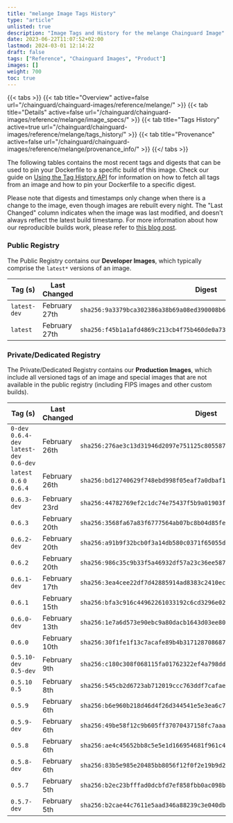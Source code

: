 ```yaml
---
title: "melange Image Tags History"
type: "article"
unlisted: true
description: "Image Tags and History for the melange Chainguard Image"
date: 2023-06-22T11:07:52+02:00
lastmod: 2024-03-01 12:14:22
draft: false
tags: ["Reference", "Chainguard Images", "Product"]
images: []
weight: 700
toc: true
---
```


{{< tabs >}}
{{< tab title="Overview" active=false url="/chainguard/chainguard-images/reference/melange/" >}}
{{< tab title="Details" active=false url="/chainguard/chainguard-images/reference/melange/image_specs/" >}}
{{< tab title="Tags History" active=true url="/chainguard/chainguard-images/reference/melange/tags_history/" >}}
{{< tab title="Provenance" active=false url="/chainguard/chainguard-images/reference/melange/provenance_info/" >}}
{{</ tabs >}}

The following tables contains the most recent tags and digests that can be used to pin your Dockerfile to a specific build of this image. Check our guide on [Using the Tag History API](/chainguard/chainguard-images/using-the-tag-history-api/) for information on how to fetch all tags from an image and how to pin your Dockerfile to a specific digest.

Please note that digests and timestamps only change when there is a change to the image, even though images are rebuilt every night. The "Last Changed" column indicates when the image was last modified, and doesn't always reflect the latest build timestamp. For more information about how our reproducible builds work, please refer to [this blog post](https://www.chainguard.dev/unchained/reproducing-chainguards-reproducible-image-builds).

### Public Registry
The Public Registry contains our **Developer Images**, which typically comprise the `latest*` versions of an image.

| Tag (s)       | Last Changed  | Digest                                                                    |
|---------------|---------------|---------------------------------------------------------------------------|
|  `latest-dev` | February 27th | `sha256:9a3379bca302386a38b69a08ed390008b65b70c411542fa72d32fe4df9f71ea2` |
|  `latest`     | February 27th | `sha256:f45b1a1afd4869c213cb4f75b460de0a73fee593a073ba5fbb7329d159dbd9dc` |


### Private/Dedicated Registry
The Private/Dedicated Registry contains our **Production Images**, which include all versioned tags of an image and special images that are not available in the public registry (including FIPS images and other custom builds).

| Tag (s)                                     | Last Changed  | Digest                                                                    |
|---------------------------------------------|---------------|---------------------------------------------------------------------------|
|  `0-dev` `0.6.4-dev` `latest-dev` `0.6-dev` | February 26th | `sha256:276ae3c13d31946d2097e751125c805587633d0c04ec8c0fa8954caeffc7dd07` |
|  `latest` `0.6` `0` `0.6.4`                 | February 26th | `sha256:bd12740629f748ebd998f05eaf7a0dbaf11abf9432b7eb2beac0a975429d6eeb` |
|  `0.6.3-dev`                                | February 23rd | `sha256:44782769ef2c1dc74e75437f5b9a01903fc01519684ef013f4ca7d63af650c59` |
|  `0.6.3`                                    | February 20th | `sha256:3568fa67a83f6777564ab07bc8b04d85fe3e385a87233900e0d8e8cd4c0d70e9` |
|  `0.6.2-dev`                                | February 20th | `sha256:a91b9f32bcb0f3a14db580c0371f65055d13d1a602af447c6600b963c65fec6d` |
|  `0.6.2`                                    | February 20th | `sha256:986c35c9b33f5a46932df57a23c36ee587ff213ded8933cd1b3a022c6bdd1ba9` |
|  `0.6.1-dev`                                | February 17th | `sha256:3ea4cee22df7d42885914ad8383c2410ec5dec1b691bf173a4712ba50dc3c533` |
|  `0.6.1`                                    | February 15th | `sha256:bfa3c916c44962261033192c6cd3296e028ad2b99780e820265aecaf15280ec8` |
|  `0.6.0-dev`                                | February 13th | `sha256:1e7a6d573e90ebc9a80dacb1643d03ee80685047ed89582782b8e9913a41d99a` |
|  `0.6.0`                                    | February 10th | `sha256:30f1fe1f13c7acafe89b4b3171287086876d6d49265b71a17562c8b6a344f365` |
|  `0.5.10-dev` `0.5-dev`                     | February 9th  | `sha256:c180c308f068115fa01762322ef4a798dd56d31bb93fd078b29bdebd148cb90e` |
|  `0.5.10` `0.5`                             | February 8th  | `sha256:545cb2d6723ab712019ccc763ddf7cafae747b068979419691eecc74d248ac4c` |
|  `0.5.9`                                    | February 6th  | `sha256:b6e960b218d46d4f26d344541e5e3ea6c756f0454f0df162e7f70c7ebbc690c8` |
|  `0.5.9-dev`                                | February 6th  | `sha256:49be58f12c9b605ff37070437158fc7aaa82f94a644380df2932c60e22083035` |
|  `0.5.8`                                    | February 6th  | `sha256:ae4c45652bb8c5e5e1d166954681f961c4d9894240559b905d0d9ea89d579914` |
|  `0.5.8-dev`                                | February 6th  | `sha256:83b5e985e20485bb8056f12f0f2e19b9d2726d55732ee07233ef4b26ff3945a7` |
|  `0.5.7`                                    | February 5th  | `sha256:b2ec23bfffad0dcbfd7ef858fbb0ac098b9e5b02d8536ea5d9d5944ea1deb466` |
|  `0.5.7-dev`                                | February 5th  | `sha256:b2cae44c7611e5aad346a88239c3e040db4f27f07efbc1cc65509bde1976ce9d` |

